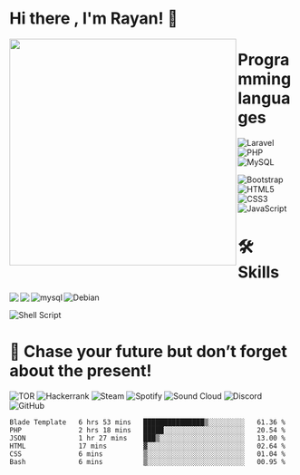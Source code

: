 # Hi there , I'm Rayan! 👋

<img  align="left" width="400" src="https://user-images.githubusercontent.com/94997828/195132053-9f3eafcb-2b0f-4a19-9e6d-f625e20c7d50.png"/>



# Programming languages

![Laravel](https://img.shields.io/badge/laravel-%23FF2D20.svg?style=for-the-badge&logo=laravel&logoColor=white)
![PHP](https://img.shields.io/badge/php-%23777BB4.svg?style=for-the-badge&logo=php&logoColor=white)
![MySQL](https://img.shields.io/badge/mysql-%2300f.svg?style=for-the-badge&logo=mysql&logoColor=white)

![Bootstrap](https://img.shields.io/badge/bootstrap-%23563D7C.svg?style=for-the-badge&logo=bootstrap&logoColor=white)
![HTML5](https://img.shields.io/badge/html5-%23E34F26.svg?style=for-the-badge&logo=html5&logoColor=white)
![CSS3](https://img.shields.io/badge/css3-%231572B6.svg?style=for-the-badge&logo=css3&logoColor=white)
![JavaScript](https://img.shields.io/badge/javascript-%23323330.svg?style=for-the-badge&logo=javascript&logoColor=%23F7DF1E)


# 🛠 Skills


![Debian](https://img.shields.io/badge/Debian-D70A53?style=for-the-badge&logo=debian&logoColor=white)
<img  align="left"  src="https://img.shields.io/badge/Linux-FCC624?style=for-the-badge&logo=linux&logoColor=black"/>
<img  align="left"  src="https://img.shields.io/badge/mac%20os-000000?style=for-the-badge&logo=macos&logoColor=F0F0F0"/>
<img  align="left"  alt="mysql" src="https://img.shields.io/badge/linkedin-%230077B5.svg?style=for-the-badge&logo=linkedin&logoColor=white"/>
<!-- <img align="left" alt="Binance" src="https://img.shields.io/badge/Binance-FCD535?style=for-the-badge&logo=binance&logoColor=white"/> -->
![Shell Script](https://img.shields.io/badge/shell_script-%23121011.svg?style=for-the-badge&logo=gnu-bash&logoColor=white)
<!-- ![Xcode](https://img.shields.io/badge/Xcode-007ACC?style=for-the-badge&logo=Xcode&logoColor=white) -->
<!-- ![Visual Studio Code](https://img.shields.io/badge/Visual%20Studio%20Code-0078d7.svg?style=for-the-badge&logo=visual-studio-code&logoColor=white) -->

# 🧠 Chase your future but don’t forget about the present!

![TOR](https://img.shields.io/badge/tor-%237E4798.svg?style=for-the-badge&logo=tor-project&logoColor=white)
![Hackerrank](https://img.shields.io/badge/-Hackerrank-2EC866?style=for-the-badge&logo=HackerRank&logoColor=white)
![Steam](https://img.shields.io/badge/steam-%23000000.svg?style=for-the-badge&logo=steam&logoColor=white)
![Spotify](https://img.shields.io/badge/Spotify-1ED760?style=for-the-badge&logo=spotify&logoColor=white)
![Sound Cloud](https://img.shields.io/badge/sound%20cloud-FF5500?style=for-the-badge&logo=soundcloud&logoColor=white)
![Discord](https://img.shields.io/badge/Discord-%237289DA.svg?style=for-the-badge&logo=discord&logoColor=white)
![GitHub](https://img.shields.io/badge/github-%23121011.svg?style=for-the-badge&logo=github&logoColor=white)






<!--START_SECTION:waka-->

```text
Blade Template   6 hrs 53 mins   ███████████████▒░░░░░░░░░   61.36 %
PHP              2 hrs 18 mins   █████░░░░░░░░░░░░░░░░░░░░   20.54 %
JSON             1 hr 27 mins    ███▒░░░░░░░░░░░░░░░░░░░░░   13.00 %
HTML             17 mins         ▓░░░░░░░░░░░░░░░░░░░░░░░░   02.64 %
CSS              6 mins          ▒░░░░░░░░░░░░░░░░░░░░░░░░   01.04 %
Bash             6 mins          ▒░░░░░░░░░░░░░░░░░░░░░░░░   00.95 %
```

<!--END_SECTION:waka-->
